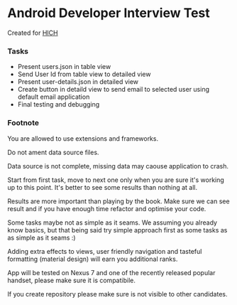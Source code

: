 Android Developer Interview Test
============================
Created for [HICH](https://www.hichapp.com)

### Tasks

- Present users.json in table view
- Send User Id from table view to detailed view
- Present user-details.json in detailed view
- Create button in detaild view to send email to selected user using default email application
- Final testing and debugging

### Footnote

You are allowed to use extensions and frameworks.

Do not ament data source files.

Data source is not complete, missing data may caouse application to crash.

Start from first task, move to next one only when you are sure it's working up to this point. It's better to see some results than nothing at all.
 
Results are more important than playing by the book. Make sure we can see result and if you have enough time refactor and optimise your code.
 
Some tasks maybe not as simple as it seams. We assuming you already know basics, but that being said try simple approach first as some tasks as as simple as it seams :)
 
Adding extra effects to views, user friendly navigation and tasteful formatting (material design) will earn you additional ranks.

App will be tested on Nexus 7 and one of the recently released popular handset, please make sure it is compatibile. 

If you create repository please make sure is not visible to other candidates.

